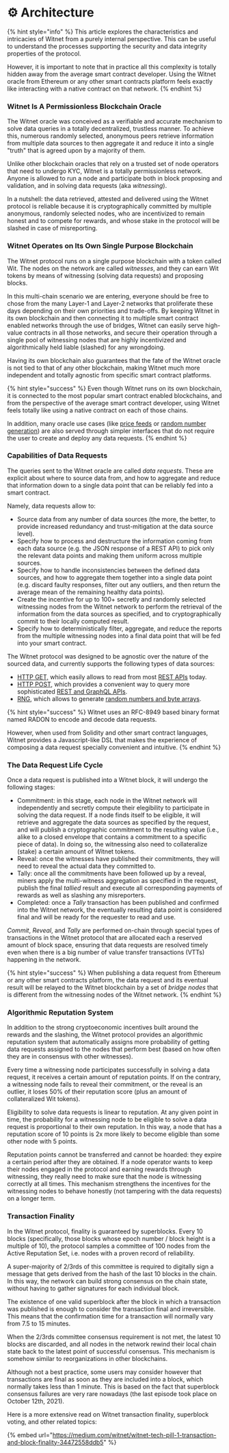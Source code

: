 # ⚙ Architecture

{% hint style="info" %}
This article explores the characteristics and intricacies of Witnet from a purely internal perspective. This can be useful to understand the processes supporting the security and data integrity properties of the protocol.&#x20;

However, it is important to note that in practice all this complexity is totally hidden away from the average smart contract developer. Using the Witnet oracle from Ethereum or any other smart contracts platform feels exactly like interacting with a native contract on that network.
{% endhint %}

### Witnet Is A Permissionless Blockchain Oracle

The Witnet oracle was conceived as a verifiable and accurate mechanism to solve data queries in a totally decentralized, trustless manner. To achieve this, numerous randomly selected, anonymous peers retrieve information from multiple data sources to then aggregate it and reduce it into a single "truth" that is agreed upon by a majority of them.

Unlike other blockchain oracles that rely on a trusted set of node operators that need to undergo KYC, Witnet is a totally permissionless network. Anyone is allowed to run a node and participate both in block proposing and validation, and in solving data requests (aka _witnessing_).

In a nutshell: the data retrieved, attested and delivered using the Witnet protocol is reliable because it is cryptographically committed by multiple anonymous, randomly selected nodes, who are incentivized to remain honest and to compete for rewards, and whose stake in the protocol will be slashed in case of misreporting.

### Witnet Operates on Its Own Single Purpose Blockchain

The Witnet protocol runs on a single purpose blockchain with a token called Wit. The nodes on the network are called _witnesses_, and they can earn Wit tokens by means of witnessing (solving data requests) and proposing blocks.

In this multi-chain scenario we are entering, everyone should be free to chose from the many Layer-1 and Layer-2 networks that proliferate these days depending on their own priorities and trade-offs. By keeping Witnet in its own blockchain and then connecting it to multiple smart contract enabled networks through the use of bridges, Witnet can easily serve high-value contracts in all those networks, and secure their operation through a single pool of witnessing nodes that are highly incentivized and algorithmically held liable (slashed) for any wrongdoing.

Having its own blockchain also guarantees that the fate of the Witnet oracle is not tied to that of any other blockchain, making Witnet much more independent and totally agnostic from specific smart contract platforms.

{% hint style="success" %}
Even though Witnet runs on its own blockchain, it is connected to the most popular smart contract enabled blockchains, and from the perspective of the average smart contract developer, using Witnet feels totally like using a native contract on each of those chains.

In addition, many oracle use cases (like [price feeds](quick-tutorials/data-feeds-tutorial.md) or [random number generation](quick-tutorials/randomness.md)) are also served through simpler interfaces that do not require the user to create and deploy any data requests.
{% endhint %}

### Capabilities of Data Requests

The queries sent to the Witnet oracle are called _data requests_. These are explicit about where to source data from, and how to aggregate and reduce that information down to a single data point that can be reliably fed into a smart contract.

Namely, data requests allow to:

* Source data from any number of data sources (the more, the better, to provide increased redundancy and trust-mitigation at the data source level).
* Specify how to process and destructure the information coming from each data source (e.g. the JSON response of a REST API) to pick only the relevant data points and making them uniform across multiple sources.
* Specify how to handle inconsistencies between the defined data sources, and how to aggregate them together into a single data point (e.g. discard faulty responses, filter out any outliers, and then return the average mean of the remaining healthy data points).
* Create the incentive for up to 100+ secretly and randomly selected witnessing nodes from the Witnet network to perform the retrieval of the information from the data sources as specified, and to cryptographically commit to their locally computed result.
* Specify how to deterministically filter, aggregate, and reduce the reports from the multiple witnessing nodes into a final data point that will be fed into your smart contract.

The Witnet protocol was designed to be agnostic over the nature of the sourced data, and currently supports the following types of data sources:

* [HTTP GET,](quick-tutorials/apis-and-http-get-post.md) which easily allows to read from most [REST APIs](quick-tutorials/apis-and-http-get-post.md) today.
* [HTTP POST](quick-tutorials/apis-and-http-get-post.md), which provides a convenient way to query more sophisticated [REST and GraphQL APIs](quick-tutorials/apis-and-http-get-post.md).
* [RNG](quick-tutorials/randomness.md), which allows to generate [random numbers and byte arrays](quick-tutorials/randomness.md).

{% hint style="success" %}
Witnet uses an RFC-8949 based binary format named RADON to encode and decode data requests.

However, when used from Solidity and other smart contract languages, Witnet provides a Javascript-like DSL that makes the experience of composing a data request specially convenient and intuitive.
{% endhint %}

### The Data Request Life Cycle

Once a data request is published into a Witnet block, it will undergo the following stages:

* Commitment: in this stage, each node in the Witnet network will independently and secretly compute their elegibility to participate in solving the data request. If a node finds itself to be eligible, it will retrieve and aggregate the data sources as specified by the request, and will publish a cryptographic commitment to the resulting value (i.e., alike to a closed envelope that contains a commitment to a specific piece of data). In doing so, the witnessing also need to collateralize (stake) a certain amount of Witnet tokens.
* Reveal: once the witnesses have published their commitments, they will need to reveal the actual data they committed to.
* Tally: once all the commitments have been followed up by a reveal, miners apply the multi-witness aggregation as specified in the request, publish the final _tallied_ result and execute all corresponding payments of rewards as well as slashing any misreporters.
* Completed: once a _Tally_ transaction has been published and confirmed into the Witnet network, the eventually resulting data point is considered final and will be ready for the requester to read and use.&#x20;

_Commit_, _Reveal_, and _Tally_ are performed on-chain through special types of transactions in the Witnet protocol that are allocated each a reserved amount of block space, ensuring that data requests are resolved timely even when there is a big number of value transfer transactions (VTTs) happening in the network.

{% hint style="success" %}
When publishing a data request from Ethereum or any other smart contracts platform, the data request and its eventual result will be relayed to the Witnet blockchain by a set of _bridge nodes_ that is different from the witnessing nodes of the Witnet network.&#x20;
{% endhint %}

### Algorithmic Reputation System

In addition to the strong cryptoeconomic incentives built around the rewards and the slashing, the Witnet protocol provides an algorithmic reputation system that automatically assigns more probability of getting data requests assigned to the nodes that perform best (based on how often they are in consensus with other witnesses).

Every time a witnessing node participates successfully in solving a data request, it receives a certain amount of reputation points. If on the contrary, a witnessing node fails to reveal their commitment, or the reveal is an outlier, it loses 50% of their reputation score (plus an amount of collateralized Wit tokens).

Eligibility to solve data requests is linear to reputation. At any given point in time, the probability for a witnessing node to be eligible to solve a data request is proportional to their own reputation. In this way, a node that has a reputation score of 10 points is 2x more likely to become eligible than some other node with 5 points.

Reputation points cannot be transferred and cannot be hoarded: they expire a certain period after they are obtained. If a node operator wants to keep their nodes engaged in the protocol and earning rewards through witnessing, they really need to make sure that the node is witnessing correctly at all times. This mechanism strengthens the incentives for the witnessing nodes to behave honestly (not tampering with the data requests) on a longer term.

### Transaction Finality

In the Witnet protocol, finality is guaranteed by superblocks. Every 10 blocks (specifically, those blocks whose epoch number / block height is a multiple of 10), the protocol samples a committee of 100 nodes from the Active Reputation Set, i.e. nodes with a proven record of reliability.&#x20;

A super-majority of 2/3rds of this committee is required to digitally sign a message that gets derived from the hash of the last 10 blocks in the chain. In this way, the network can build strong consensus on the chain state, without having to gather signatures for each individual block.

The existence of one valid superblock after the block in which a transaction was published is enough to consider the transaction final and irreversible. This means that the confirmation time for a transaction will normally vary from 7.5 to 15 minutes.

When the 2/3rds committee consensus requirement is not met, the latest 10 blocks are discarded, and all nodes in the network rewind their local chain state back to the latest point of successful consensus. This mechanism is somehow similar to reorganizations in other blockchains.

Although not a best practice, some users may consider however that transactions are final as soon as they are included into a block, which normally takes less than 1 minute. This is based on the fact that superblock consensus failures are very rare nowadays (the last episode took place on October 12th, 2021).

Here is a more extensive read on Witnet transaction finality, superblock voting, and other related topics:

{% embed url="https://medium.com/witnet/witnet-tech-pill-1-transaction-and-block-finality-34472558ddb5" %}
